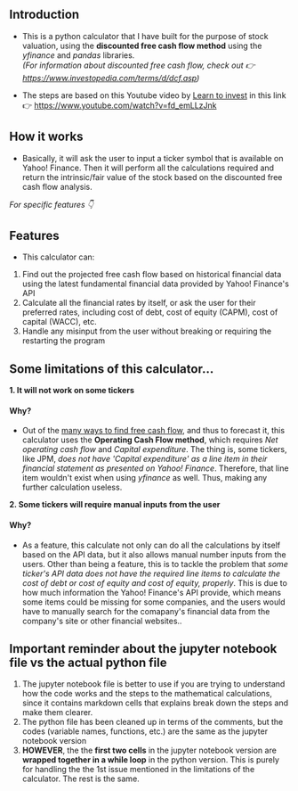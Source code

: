 ## Introduction
- This is a python calculator that I have built for the purpose of stock valuation, using the __discounted free cash flow method__ using the *yfinance* and *pandas* libraries.  
 *(For information about discounted free cash flow, check out :point_right: https://www.investopedia.com/terms/d/dcf.asp)*
 
 - The steps are based on this Youtube video by [Learn to invest](https://www.youtube.com/channel/UCSglJMvX-zSgv3PEJIE_inw) in this link :point_right: https://www.youtube.com/watch?v=fd_emLLzJnk
 
 ## How it works
 - Basically, it will ask the user to input a ticker symbol that is available on Yahoo! Finance. Then it will perform all the calculations required and return the intrinsic/fair value
 of the stock based on the discounted free cash flow analysis.  
 
 *For specific features :point_down:*
 
 ## Features
 - This calculator can:  
 1. Find out the projected free cash flow based on historical financial data using the latest fundamental financial data provided by Yahoo! Finance's API
 2. Calculate all the financial rates by itself, or ask the user for their preferred rates, including cost of debt, cost of equity (CAPM), cost of capital (WACC), etc.
 3. Handle any misinput from the user without breaking or requiring the restarting the program 
 
 ## Some limitations of this calculator...
 __1. It will not work on some tickers__
 #### Why?
 - Out of the [many ways to find free cash flow](https://www.investopedia.com/ask/answers/033015/what-formula-calculating-free-cash-flow.asp), and thus to forecast it, this calculator 
 uses the __Operating Cash Flow method__, which requires *Net operating cash flow* and *Capital expenditure*. 
 The thing is, some tickers, like JPM, *does not have 'Capital expenditure' as a line item in their financial statement as presented on Yahoo! Finance*. Therefore, that line item 
 wouldn't exist when using *yfinance* as well. Thus, making any further calculation useless. 
 
 __2. Some tickers will require manual inputs from the user__
  #### Why?
  - As a feature, this calculate not only can do all the calculations by itself based on the API data, but it also allows manual number inputs from the users. Other than being a feature, 
  this is to tackle the problem that *some ticker's API data does not have the required line items to calculate the cost of debt or cost of equity and cost of equity, properly*. 
  This is due to how much information the Yahoo! Finance's API provide, which means some items could be missing for some companies, and the users would have to manually search for 
  the comapany's financial data from the company's site or other financial websites.. 
  
  ## Important reminder about the jupyter notebook file vs the actual python file
  1. The jupyter notebook file is better to use if you are trying to understand how the code works and the steps to the mathematical calculations, since it contains markdown cells
  that explains break down the steps and make them clearer. 
  2. The python file has been cleaned up in terms of the comments, but the codes (variable names, functions, etc.) are the same as the jupyter notebook version
  3. __HOWEVER__, the the __first two cells__ in the jupyter notebook version are __wrapped together in a while loop__ in the python version. This is purely for handling the the 1st issue mentioned
  in the limitations of the calculator. The rest is the same. 
